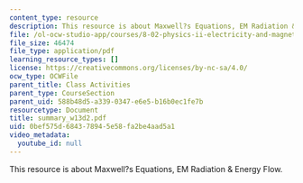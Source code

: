 ```yaml
---
content_type: resource
description: This resource is about Maxwell?s Equations, EM Radiation & Energy Flow.
file: /ol-ocw-studio-app/courses/8-02-physics-ii-electricity-and-magnetism-spring-2007/0bef575d684378945e58fa2be4aad5a1_summary_w13d2.pdf
file_size: 46474
file_type: application/pdf
learning_resource_types: []
license: https://creativecommons.org/licenses/by-nc-sa/4.0/
ocw_type: OCWFile
parent_title: Class Activities
parent_type: CourseSection
parent_uid: 588b48d5-a339-0347-e6e5-b16b0ec1fe7b
resourcetype: Document
title: summary_w13d2.pdf
uid: 0bef575d-6843-7894-5e58-fa2be4aad5a1
video_metadata:
  youtube_id: null
---
```

This resource is about Maxwell?s Equations, EM Radiation & Energy Flow.